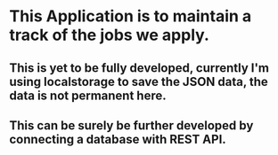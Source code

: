 # This Application is to maintain a track of the jobs we apply. 
## This is yet to be fully developed, currently I'm using localstorage to save the JSON data, the data is not permanent here.
## This can be surely be further developed by connecting a database with REST API.
